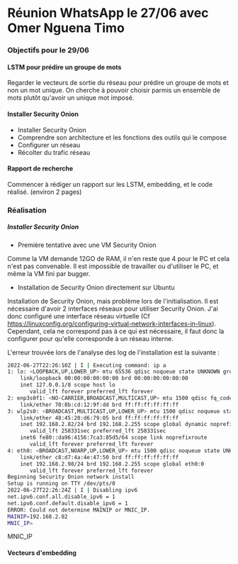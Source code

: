 # Réunion WhatsApp le 27/06 avec Omer Nguena Timo

### Objectifs pour le 29/06

#### LSTM pour prédire un groupe de mots
Regarder le vecteurs de sortie du réseau pour prédire un groupe de mots et non un mot unique. On cherche à pouvoir choisir parmis un ensemble de mots plutôt qu'avoir un unique mot imposé.

#### Installer Security Onion
- Installer Security Onion
- Comprendre son architecture et les fonctions des outils qui le compose
- Configurer un réseau
- Récolter du trafic réseau

#### Rapport de recherche
Commencer à rédiger un rapport sur les LSTM, embedding, et le code réalisé. (environ 2 pages)

### Réalisation

##### Installer Security Onion
- Première tentative avec une VM Security Onion  

Comme la VM demande 12GO de RAM, il n'en reste que 4 pour le PC et cela n'est pas convenable. Il est impossible de travailler ou d'utiliser le PC, et même la VM fini par bugger.

- Installation de Security Onion directement sur Ubuntu  

Installation de Security Onion, mais problème lors de l'initialisation.
Il est nécessaire d'avoir 2 interfaces réseaux pour utiliser Security Onion. J'ai donc configuré une interface réseau virtuelle (Cf https://linuxconfig.org/configuring-virtual-network-interfaces-in-linux). Cependant, cela ne correspond pas à ce qui est nécessaire, il faut donc la configurer pour qu'elle corresponde à un réseau interne.

L'erreur trouvée lors de l'analyse des log de l'installation est la suivante : 
```bash
2022-06-27T22:26:10Z | I | Executing command: ip a
1: lo: <LOOPBACK,UP,LOWER_UP> mtu 65536 qdisc noqueue state UNKNOWN group default qlen 1000
    link/loopback 00:00:00:00:00:00 brd 00:00:00:00:00:00
    inet 127.0.0.1/8 scope host lo
       valid_lft forever preferred_lft forever
2: enp3s0f1: <NO-CARRIER,BROADCAST,MULTICAST,UP> mtu 1500 qdisc fq_codel state DOWN group default qlen 1000
    link/ether 70:8b:cd:12:9f:dd brd ff:ff:ff:ff:ff:ff
3: wlp2s0: <BROADCAST,MULTICAST,UP,LOWER_UP> mtu 1500 qdisc noqueue state UP group default qlen 1000
    link/ether 48:45:20:d6:79:05 brd ff:ff:ff:ff:ff:ff
    inet 192.168.2.82/24 brd 192.168.2.255 scope global dynamic noprefixroute wlp2s0
       valid_lft 258331sec preferred_lft 258331sec
    inet6 fe80::da96:4156:7ca3:85d5/64 scope link noprefixroute
       valid_lft forever preferred_lft forever
4: eth0: <BROADCAST,NOARP,UP,LOWER_UP> mtu 1500 qdisc noqueue state UNKNOWN group default qlen 1000
    link/ether c8:d7:4a:4e:47:50 brd ff:ff:ff:ff:ff:ff
    inet 192.168.2.98/24 brd 192.168.2.255 scope global eth0:0
       valid_lft forever preferred_lft forever
Beginning Security Onion network install
Setup is running on TTY /dev/pts/0
2022-06-27T22:26:24Z | I | Disabling ipv6
net.ipv6.conf.all.disable_ipv6 = 1
net.ipv6.conf.default.disable_ipv6 = 1
ERROR: Could not determine MAINIP or MNIC_IP.
MAINIP=192.168.2.82
MNIC_IP=
```

MNIC_IP 

#### Vecteurs d'embedding